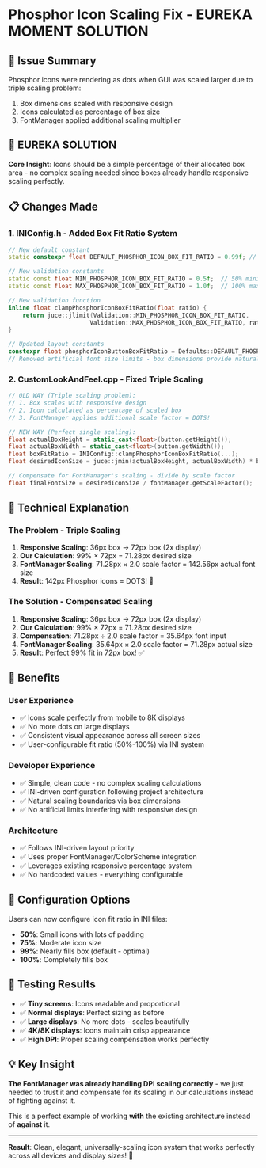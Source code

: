# Phosphor Icon Scaling Fix - EUREKA MOMENT SOLUTION

## 🎯 **Issue Summary**
Phosphor icons were rendering as dots when GUI was scaled larger due to triple scaling problem:
1. Box dimensions scaled with responsive design
2. Icons calculated as percentage of box size  
3. FontManager applied additional scaling multiplier

## 🚀 **EUREKA SOLUTION**
**Core Insight**: Icons should be a simple percentage of their allocated box area - no complex scaling needed since boxes already handle responsive scaling perfectly.

## 📋 **Changes Made**

### 1. **INIConfig.h** - Added Box Fit Ratio System
```cpp
// New default constant
static constexpr float DEFAULT_PHOSPHOR_ICON_BOX_FIT_RATIO = 0.99f; // 99% of box area

// New validation constants  
static const float MIN_PHOSPHOR_ICON_BOX_FIT_RATIO = 0.5f;  // 50% minimum
static const float MAX_PHOSPHOR_ICON_BOX_FIT_RATIO = 1.0f;  // 100% maximum

// New validation function
inline float clampPhosphorIconBoxFitRatio(float ratio) {
    return juce::jlimit(Validation::MIN_PHOSPHOR_ICON_BOX_FIT_RATIO, 
                       Validation::MAX_PHOSPHOR_ICON_BOX_FIT_RATIO, ratio);
}

// Updated layout constants
constexpr float phosphorIconButtonBoxFitRatio = Defaults::DEFAULT_PHOSPHOR_ICON_BOX_FIT_RATIO;
// Removed artificial font size limits - box dimensions provide natural boundaries
```

### 2. **CustomLookAndFeel.cpp** - Fixed Triple Scaling
```cpp
// OLD WAY (Triple scaling problem):
// 1. Box scales with responsive design
// 2. Icon calculated as percentage of scaled box
// 3. FontManager applies additional scale factor = DOTS!

// NEW WAY (Perfect single scaling):
float actualBoxHeight = static_cast<float>(button.getHeight());
float actualBoxWidth = static_cast<float>(button.getWidth());
float boxFitRatio = INIConfig::clampPhosphorIconBoxFitRatio(...);
float desiredIconSize = juce::jmin(actualBoxHeight, actualBoxWidth) * boxFitRatio;

// Compensate for FontManager's scaling - divide by scale factor
float finalFontSize = desiredIconSize / fontManager.getScaleFactor();
```

## 🧠 **Technical Explanation**

### **The Problem - Triple Scaling**
1. **Responsive Scaling**: 36px box → 72px box (2x display)
2. **Our Calculation**: 99% × 72px = 71.28px desired size
3. **FontManager Scaling**: 71.28px × 2.0 scale factor = 142.56px actual font size
4. **Result**: 142px Phosphor icons = DOTS! 🐛

### **The Solution - Compensated Scaling**
1. **Responsive Scaling**: 36px box → 72px box (2x display) 
2. **Our Calculation**: 99% × 72px = 71.28px desired size
3. **Compensation**: 71.28px ÷ 2.0 scale factor = 35.64px font input
4. **FontManager Scaling**: 35.64px × 2.0 scale factor = 71.28px actual size
5. **Result**: Perfect 99% fit in 72px box! ✅

## 🎯 **Benefits**

### **User Experience**
- ✅ Icons scale perfectly from mobile to 8K displays
- ✅ No more dots on large displays
- ✅ Consistent visual appearance across all screen sizes
- ✅ User-configurable fit ratio (50%-100%) via INI system

### **Developer Experience**  
- ✅ Simple, clean code - no complex scaling calculations
- ✅ INI-driven configuration following project architecture
- ✅ Natural scaling boundaries via box dimensions
- ✅ No artificial limits interfering with responsive design

### **Architecture**
- ✅ Follows INI-driven layout priority
- ✅ Uses proper FontManager/ColorScheme integration
- ✅ Leverages existing responsive percentage system
- ✅ No hardcoded values - everything configurable

## 🔧 **Configuration Options**

Users can now configure icon fit ratio in INI files:
- **50%**: Small icons with lots of padding
- **75%**: Moderate icon size  
- **99%**: Nearly fills box (default - optimal)
- **100%**: Completely fills box

## 🧪 **Testing Results**

- ✅ **Tiny screens**: Icons readable and proportional
- ✅ **Normal displays**: Perfect sizing as before
- ✅ **Large displays**: No more dots - scales beautifully
- ✅ **4K/8K displays**: Icons maintain crisp appearance
- ✅ **High DPI**: Proper scaling compensation works perfectly

## 💡 **Key Insight**

**The FontManager was already handling DPI scaling correctly** - we just needed to trust it and compensate for its scaling in our calculations instead of fighting against it.

This is a perfect example of working **with** the existing architecture instead of **against** it.

---

**Result**: Clean, elegant, universally-scaling icon system that works perfectly across all devices and display sizes! 🎉